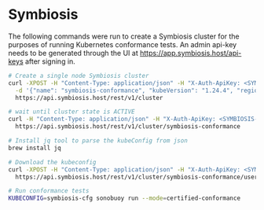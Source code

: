 # Symbiosis

The following commands were run to create a Symbiosis cluster for the purposes of running Kubernetes conformance tests. An admin api-key needs to be generated through the UI at https://app.symbiosis.host/api-keys after signing in.

```bash
# Create a single node Symbiosis cluster
curl -XPOST -H "Content-Type: application/json" -H "X-Auth-ApiKey: <SYMBIOSIS-API-KEY>" \
  -d '{"name": "symbiosis-conformance", "kubeVersion": "1.24.4", "regionName": "germany-1", "nodes": [{"quantity": 2, "nodeTypeName": "general-1"}]}' \
  https://api.symbiosis.host/rest/v1/cluster

# wait until cluster state is ACTIVE
curl -H "Content-Type: application/json" -H "X-Auth-ApiKey: <SYMBIOSIS-API-KEY>" \
  https://api.symbiosis.host/rest/v1/cluster/symbiosis-conformance

# Install jq tool to parse the kubeConfig from json
brew install jq

# Download the kubeconfig
curl -XPOST -H "Content-Type: application/json" -H "X-Auth-ApiKey: <SYMBIOSIS-API-KEY>" \
  https://api.symbiosis.host/rest/v1/cluster/symbiosis-conformance/user-service-account | jq -r '.kubeConfig' >symbiosis-cfg

# Run conformance tests
KUBECONFIG=symbiosis-cfg sonobuoy run --mode=certified-conformance
```

